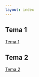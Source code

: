 ```yaml
---
layout: index
---
```



## Tema 1
[Tema 1](https://github.com/makelele29/Ejercicios-IV/blob/master/Tema%201.md)
## Tema 2
[Tema 2](https://github.com/makelele29/Ejercicios-IV/blob/master/Tema%202.md)
